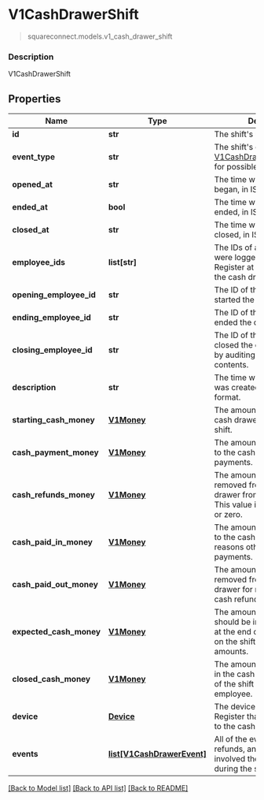 # V1CashDrawerShift
> squareconnect.models.v1_cash_drawer_shift

### Description

V1CashDrawerShift

## Properties
Name | Type | Description | Notes
------------ | ------------- | ------------- | -------------
**id** | **str** | The shift&#39;s unique ID. | [optional] 
**event_type** | **str** | The shift&#39;s current state. See [V1CashDrawerShiftEventType](#type-v1cashdrawershifteventtype) for possible values | [optional] 
**opened_at** | **str** | The time when the shift began, in ISO 8601 format. | [optional] 
**ended_at** | **bool** | The time when the shift ended, in ISO 8601 format. | [optional] 
**closed_at** | **str** | The time when the shift was closed, in ISO 8601 format. | [optional] 
**employee_ids** | **list[str]** | The IDs of all employees that were logged into Square Register at some point during the cash drawer shift. | [optional] 
**opening_employee_id** | **str** | The ID of the employee that started the cash drawer shift. | [optional] 
**ending_employee_id** | **str** | The ID of the employee that ended the cash drawer shift. | [optional] 
**closing_employee_id** | **str** | The ID of the employee that closed the cash drawer shift by auditing the cash drawer&#39;s contents. | [optional] 
**description** | **str** | The time when the timecard was created, in ISO 8601 format. | [optional] 
**starting_cash_money** | [**V1Money**](V1Money.md) | The amount of money in the cash drawer at the start of the shift. | [optional] 
**cash_payment_money** | [**V1Money**](V1Money.md) | The amount of money added to the cash drawer from cash payments. | [optional] 
**cash_refunds_money** | [**V1Money**](V1Money.md) | The amount of money removed from the cash drawer from cash refunds. This value is always negative or zero. | [optional] 
**cash_paid_in_money** | [**V1Money**](V1Money.md) | The amount of money added to the cash drawer for reasons other than cash payments. | [optional] 
**cash_paid_out_money** | [**V1Money**](V1Money.md) | The amount of money removed from the cash drawer for reasons other than cash refunds. | [optional] 
**expected_cash_money** | [**V1Money**](V1Money.md) | The amount of money that should be in the cash drawer at the end of the shift, based on the shift&#39;s other money amounts. | [optional] 
**closed_cash_money** | [**V1Money**](V1Money.md) | The amount of money found in the cash drawer at the end of the shift by an auditing employee. | [optional] 
**device** | [**Device**](Device.md) | The device running Square Register that was connected to the cash drawer. | [optional] 
**events** | [**list[V1CashDrawerEvent]**](V1CashDrawerEvent.md) | All of the events (payments, refunds, and so on) that involved the cash drawer during the shift. | [optional] 

[[Back to Model list]](../README.md#documentation-for-models) [[Back to API list]](../README.md#documentation-for-api-endpoints) [[Back to README]](../README.md)


